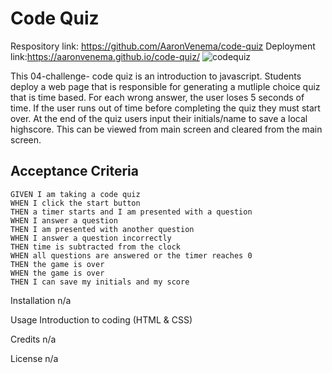 #  Code Quiz

Respository link: https://github.com/AaronVenema/code-quiz
Deployment link:https://aaronvenema.github.io/code-quiz/
![codequiz](https://user-images.githubusercontent.com/34764586/191810180-14586516-4f50-45e0-84a3-366ab50e0986.png)


This 04-challenge- code quiz is an introduction to javascript. Students deploy a web page that is responsible for generating a mutliple choice quiz that is time based. For each wrong answer, the user loses 5 seconds of time. If the user runs out of time before completing the quiz they must start over. At the end of the quiz users input their initials/name to save a local highscore. This can be viewed from main screen and cleared from the main screen. 

## Acceptance Criteria

```
GIVEN I am taking a code quiz
WHEN I click the start button
THEN a timer starts and I am presented with a question
WHEN I answer a question
THEN I am presented with another question
WHEN I answer a question incorrectly
THEN time is subtracted from the clock
WHEN all questions are answered or the timer reaches 0
THEN the game is over
WHEN the game is over
THEN I can save my initials and my score
```
Installation n/a

Usage Introduction to coding (HTML & CSS)

Credits n/a

License n/a



